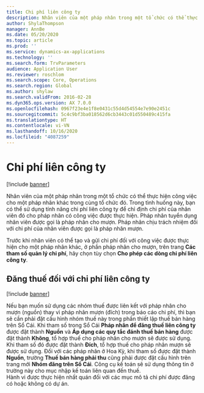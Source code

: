 ```yaml
---
title: Chi phí liên công ty
description: Nhân viên của một pháp nhân trong một tổ chức có thể thực hiện công việc cho một pháp nhân khác trong cùng tổ chức đó. Trong tình huống này, bạn có thể sử dụng tính năng chi phí liên công ty để chỉ định chi phí của nhân viên đó cho pháp nhân có công việc được thực hiện.
author: ShylaThompson
manager: AnnBe
ms.date: 05/20/2020
ms.topic: article
ms.prod: ''
ms.service: dynamics-ax-applications
ms.technology: ''
ms.search.form: TrvParameters
audience: Application User
ms.reviewer: roschlom
ms.search.scope: Core, Operations
ms.search.region: Global
ms.author: shylaw
ms.search.validFrom: 2016-02-28
ms.dyn365.ops.version: AX 7.0.0
ms.openlocfilehash: 0967f23e4e1f8e0431c55d4d54554e7e90e2451c
ms.sourcegitcommit: 5c4c9bf3ba018562d6cb3443c01d550489c415fa
ms.translationtype: HT
ms.contentlocale: vi-VN
ms.lasthandoff: 10/16/2020
ms.locfileid: "4087259"
---
```

# <a name="intercompany-expenses"></a>Chi phí liên công ty

[!include [banner](../includes/banner.md)]

Nhân viên của một pháp nhân trong một tổ chức có thể thực hiện công việc cho một pháp nhân khác trong cùng tổ chức đó. Trong tình huống này, bạn có thể sử dụng tính năng chi phí liên công ty để chỉ định chi phí của nhân viên đó cho pháp nhân có công việc được thực hiện. Pháp nhân tuyển dụng nhân viên được gọi là pháp nhân cho mượn. Pháp nhân chịu trách nhiệm đối với chi phí của nhân viên được gọi là pháp nhân mượn. 

Trước khi nhân viên có thể tạo và gửi chi phí đối với công việc được thực hiện cho một pháp nhân khác, ở phần pháp nhân cho mượn, trên trang **Các tham số quản lý chi phí**, hãy chọn tùy chọn **Cho phép các dòng chi phí liên công ty**. 

## <a name="tax-posting-for-intercompany-expenses"></a>Đăng thuế đối với chi phí liên công ty

[!include [banner](../includes/banner.md)]

Nếu bạn muốn sử dụng các nhóm thuế được liên kết với pháp nhân cho mượn (nguồn) thay vì pháp nhân mượn (đích) trong báo cáo chi phí, thì bạn sẽ cần phải đặt cấu hình nhóm thuế này trong phần thiết lập thuế bán hàng trên Sổ Cái. Khi tham số trong Sổ Cái **Pháp nhân để đăng thuế liên công ty** được đặt thành **Nguồn** và **Áp dụng các quy tắc đánh thuế bán hàng** được đặt thành **Không**, tổ hợp thuế cho pháp nhân cho mượn sẽ được sử dụng. Khi tham số đó được đặt thành **Đích**, tổ hợp thuế cho pháp nhân mượn sẽ được sử dụng. Đối với các pháp nhân ở Hoa Kỳ, khi tham số được đặt thành **Nguồn**, trường **Thuế bán hàng phải thu** cũng phải được đặt cấu hình trên trang mới **Nhóm đăng trên Sổ Cái**. Công cụ kế toán sẽ sử dụng thông tin ở trường này cho mục nhập kế toán liên quan đến thuế.   
Hành vi được thực hiện nhất quán đối với các mục mô tả chi phí được đăng có hoặc không có dự án.  
